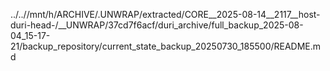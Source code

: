 ../..//mnt/h/ARCHIVE/.UNWRAP/extracted/CORE__2025-08-14__2117__host-duri-head-/__UNWRAP/37cd7f6acf/duri_archive/full_backup_2025-08-04_15-17-21/backup_repository/current_state_backup_20250730_185500/README.md